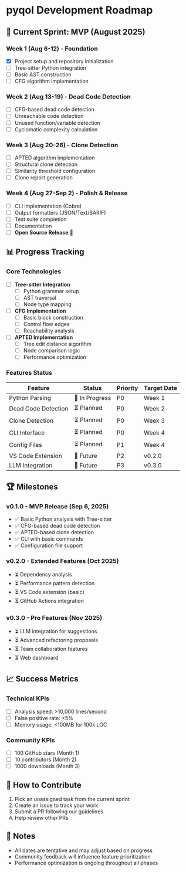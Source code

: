 # pyqol Development Roadmap

## 🎯 Current Sprint: MVP (August 2025)

### Week 1 (Aug 6-12) - Foundation
- [x] Project setup and repository initialization
- [ ] Tree-sitter Python integration
- [ ] Basic AST construction
- [ ] CFG algorithm implementation

### Week 2 (Aug 13-19) - Dead Code Detection
- [ ] CFG-based dead code detection
- [ ] Unreachable code detection
- [ ] Unused function/variable detection
- [ ] Cyclomatic complexity calculation

### Week 3 (Aug 20-26) - Clone Detection
- [ ] APTED algorithm implementation
- [ ] Structural clone detection
- [ ] Similarity threshold configuration
- [ ] Clone report generation

### Week 4 (Aug 27-Sep 2) - Polish & Release
- [ ] CLI implementation (Cobra)
- [ ] Output formatters (JSON/Text/SARIF)
- [ ] Test suite completion
- [ ] Documentation
- [ ] **Open Source Release** 🚀

## 📊 Progress Tracking

### Core Technologies
- [ ] **Tree-sitter Integration**
  - [ ] Python grammar setup
  - [ ] AST traversal
  - [ ] Node type mapping
  
- [ ] **CFG Implementation**
  - [ ] Basic block construction
  - [ ] Control flow edges
  - [ ] Reachability analysis
  
- [ ] **APTED Implementation**
  - [ ] Tree edit distance algorithm
  - [ ] Node comparison logic
  - [ ] Performance optimization

### Features Status
| Feature | Status | Priority | Target Date |
|---------|--------|----------|-------------|
| Python Parsing | 🔄 In Progress | P0 | Week 1 |
| Dead Code Detection | ⏳ Planned | P0 | Week 2 |
| Clone Detection | ⏳ Planned | P0 | Week 3 |
| CLI Interface | ⏳ Planned | P0 | Week 4 |
| Config Files | ⏳ Planned | P1 | Week 4 |
| VS Code Extension | 🔮 Future | P2 | v0.2.0 |
| LLM Integration | 🔮 Future | P3 | v0.3.0 |

## 🏆 Milestones

### v0.1.0 - MVP Release (Sep 6, 2025)
- ✅ Basic Python analysis with Tree-sitter
- ✅ CFG-based dead code detection
- ✅ APTED-based clone detection
- ✅ CLI with basic commands
- ✅ Configuration file support

### v0.2.0 - Extended Features (Oct 2025)
- ⏳ Dependency analysis
- ⏳ Performance pattern detection
- ⏳ VS Code extension (basic)
- ⏳ GitHub Actions integration

### v0.3.0 - Pro Features (Nov 2025)
- ⏳ LLM integration for suggestions
- ⏳ Advanced refactoring proposals
- ⏳ Team collaboration features
- ⏳ Web dashboard

## 📈 Success Metrics

### Technical KPIs
- [ ] Analysis speed: >10,000 lines/second
- [ ] False positive rate: <5%
- [ ] Memory usage: <100MB for 100k LOC

### Community KPIs
- [ ] 100 GitHub stars (Month 1)
- [ ] 10 contributors (Month 2)
- [ ] 1000 downloads (Month 3)

## 🤝 How to Contribute

1. Pick an unassigned task from the current sprint
2. Create an issue to track your work
3. Submit a PR following our guidelines
4. Help review other PRs

## 📝 Notes

- All dates are tentative and may adjust based on progress
- Community feedback will influence feature prioritization
- Performance optimization is ongoing throughout all phases